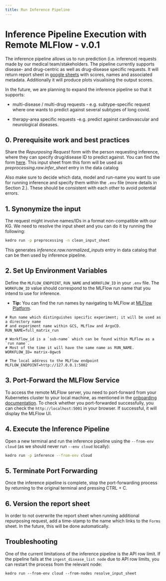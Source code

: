 ```yaml
---
title: Run Inference Pipeline
---
```

<!-- NOTE: This file was partially generated using AI assistance.  -->

# Inference Pipeline Execution with Remote MLFlow - v.0.1

The inference pipeline allows us to run prediction (i.e. inference) requests made by our medical team/stakeholders. The pipeline currently supports disease- and drug-centric as well as drug-disease specific requests. It will return report sheet in [google sheets](https://docs.google.com/spreadsheets/d/1CioSCCQxUdACn1NfWU9XRyC-9j_ERc2hmZzaDd8XgcQ/edit?gid=217784827#gid=217784827) with scores, names and associated metadata. Additionally it will produce plots visualising the output scores.

In the future, we are planning to expand the inference pipeline so that it supports:

- multi-disease / multi-drug requests - e.g. subtype-specific request where one wants to predict against several subtypes of long covid.

- therapy-area specific requests -e.g. predict against cardiovascular and neurological diseases.

## 0. Prerequisite work and best practices
Share the _Repurposing Request_ form with the person requesting inference, where they can specify drug/disease ID to predict against. You can find the form [here](https://docs.google.com/forms/d/e/1FAIpQLSecz1PUR1Bghe6YzHRB5heYiT3YdnKZq5p2GN4sYfEz3LqDFA/viewform). This input sheet from this form will be used as *preprocessing.raw.infer_sheet* entry in the data catalog

Also make sure to decide which data, model and run-name you want to use for running inference and specify them within the `.env` file (more details in Section 2.). These should be consistent with each other to avoid potential errors.

## 1. Synonymize the input 
The request might involve names/IDs in a format non-compatible with our KG. We need to resolve the input sheet and you can do it by running the following:
```bash
kedro run -p preprocessing -n clean_input_sheet
```
This generates *inference.raw.normalized_inputs* entry in data catalog that can be then used by inference pipeline. 

## 2. Set Up Environment Variables
Define the `MLFLOW_ENDPOINT`, `RUN_NAME` and `WORKFLOW_ID` in your `.env` file. The `WORKFLOW_ID` value should correspond to the MLFlow run name that you intend to use for inference.

  - **Tip:** You can find the run names by navigating to MLFlow at [MLFlow Platform](https://mlflow.platform.dev.everycure.org/).

```
# Run name which distinguishes specific experiment; it will be used as a directory name
# and experiment name within GCS, MLflow and ArgoCD.
RUN_NAME=full_matrix_run

# Workflow_id is a `sub-name` which can be found within MLFlow as a `run name`. 
# Most of the time it will have the same name as RUN_NAME.
WORKFLOW_ID= matrix-8gwc6

# The local address to the MLFlow endpoint
MLFLOW_ENDPOINT=http://127.0.0.1:5002
```

## 3. Port-Forward the MLFlow Service
To access the remote MLFlow server, you need to port-forward from your Kubernetes cluster to your local machine, as mentioned in the [onboarding documentation](https://docs.dev.everycure.org/onboarding/local-setup/). To check whether you port-forwarded successfully, you can check the `http://localhost:5001` in your browser. If successful, it will display the MLFlow UI.

## 4. Execute the Inference Pipeline
Open a new terminal and run the inference pipeline using the `--from-env cloud` (as we should never run `--env cloud` locally):

```bash
kedro run -p inference --from-env cloud
```

## 5. Terminate Port Forwarding
Once the inference pipeline is complete, stop the port-forwarding process by returning to the original terminal and pressing CTRL + C.

## 6. Version the report sheet
In order to not overwrite the report sheet when running additional repurposing request, add a time-stamp to the name which links to the `Forms` sheet. In the future, this will be done automatically.

## Troubleshooting 
One of the current limitations of the inference pipeline is the API row limit. If the pipeline fails at the `ingest_disease_list node` due to API row limits, you can restart the process from the relevant node:
```
kedro run --from-env cloud --from-nodes resolve_input_sheet
```
